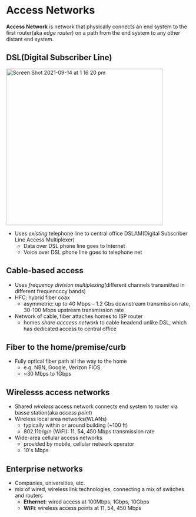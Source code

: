 # Access Networks

**Access Network** is network that physically connects an end system to the first router(aka *edge router*) on a path from the end system to any other distant end system.

## DSL(Digital Subscriber Line)
<img width="425" alt="Screen Shot 2021-09-14 at 1 16 20 pm" src="https://user-images.githubusercontent.com/61216715/133189170-05946e14-a6ee-4d0c-8573-73cca7144bde.png">

- Uses *existing* telephone line to central office DSLAM(Digital Subscriber Line Access Multiplexer)
  - Data over DSL phone line goes to Internet
  - Voice over DSL phone line goes to telephone net

## Cable-based access
- Uses *frequency division multiplexing*(different channels transmitted in different frequencccy bands)
- HFC: hybrid fiber coax
  - asymmetric: up to 40 Mbps – 1.2 Gbs downstream transmission rate, 30-100 Mbps
upstream transmission rate 
- Network of cable, fiber attaches homes to ISP router
  - homes *share acccess network* to cable headend unlike DSL, which has dedicated access to central office

## Fiber to the home/premise/curb
- Fully optical fiber path all the way to the home
  - e.g. NBN, Google, Verizon FIOS
  - ~30 Mbps to 1Gbps   

## Wirelesss access networks
- Shared *wireless* access network connects end system to router via basse station(aka *access point*)
- Wireless local area networks(WLANs)
  - typically within or around building (~100 ft)
  - 802.11b/g/n (WiFi): 11, 54, 450 Mbps transmission rate 
- Wide-area cellular access networks
  - provided by mobile, cellular network operator
  - 10's Mbps

## Enterprise networks
- Companies, universities, etc.
- mix of wired, wireless link technologies, connecting a mix of switches and routers
  - **Ethernet**: wired access at 100Mbps, 1Gbps, 10Gbps 
  - **WiFi**: wireless access points at 11, 54, 450 Mbps 
